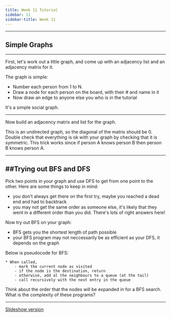 ```yaml
---
title: Week 11 Tutorial
sidebar: 11
sidebar-title: Week 11
---
```


---
## Simple Graphs
---

First, let's work out a little graph, and come up with an adjacency list and an adjacency matrix for it.

The graph is simple:
- Number each person from 1 to N.
- Draw a node for each person on the board, with their # and name in it
- Now draw an edge to anyone else you who is in the tutorial

It's a simple social graph.

---

Now build an adjacency matrix and list for the graph.

This is an undirected graph, so the diagonal of the matrix should be 0.
Double check that everything is ok with your graph by checking that it is symmetric. This trick works since if person A knows person B then person B knows person A.

---
##Trying out BFS and DFS
---

Pick two points in your graph and use DFS to get from one point to the other. Here are some things to keep in mind:
- you don't always get there on the first try, maybe you reached a dead end and had to backtrack
- you may not get the same order as someone else, it's likely that they went in a different order than you did. There's lots of right answers here!

Now try out BFS on your graph:
- BFS gets you the shortest length of path possible
- your BFS program may not neccessarily be as efficient as your DFS, it depends on the graph

Below is pseudocode for BFS:

```
* When called,
	- mark the current node as visited
	- if the node is the destination, return
	- otherwise, add al the neighbours to a queue (at the tail)
	- call recursively with the next entry in the queue
```

Think about the order that the nodes will be expanded in for a BFS search.
What is the complexity of these programs?

---
[Slideshow version](slides/)

